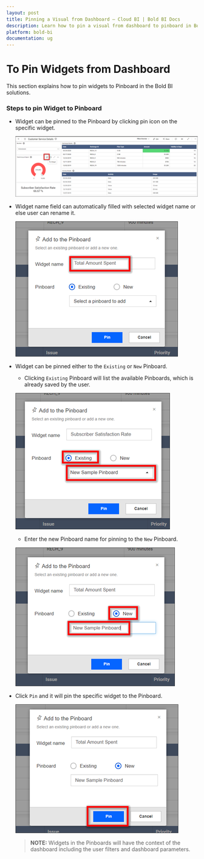 ```yaml
---
layout: post
title: Pinning a Visual from Dashboard – Cloud BI | Bold BI Docs
description: Learn how to pin a visual from dashboard to pinboard in Bold BI Cloud. Pinboard is a collection of widgets from various dashboards pinned to it.
platform: bold-bi
documentation: ug
---
```


# To Pin Widgets from Dashboard

This section explains how to pin widgets to Pinboard in the Bold BI solutions.

### Steps to pin Widget to Pinboard

* Widget can be pinned to the Pinboard by clicking pin icon on the specific widget.

    ![Pin Icon Widget](/static/assets/cloud/managing-resources/manage-pinboards/images/pin-icon-widget.png)
    
* Widget name field can automatically filled with selected widget name or else user can rename it.

    ![Pin Widget Name](/static/assets/cloud/managing-resources/manage-pinboards/images/pin-widget-name.png)

* Widget can be pinned either to the `Existing` or `New` Pinboard.

    * Clicking `Existing` Pinboard will list the available Pinboards, which is already saved by the user.  
    
    ![Pin Widget Existing](/static/assets/cloud/managing-resources/manage-pinboards/images/pin-widget-existing.png)

    * Enter the new Pinboard name for pinning to the `New` Pinboard.
    
    ![Pin Widget New](/static/assets/cloud/managing-resources/manage-pinboards/images/pin-widget-new.png)

* Click `Pin` and it will pin the specific widget to the Pinboard.

    ![Pin Widget Save](/static/assets/cloud/managing-resources/manage-pinboards/images/pin-widget-save.png)

    > **NOTE:** Widgets in the Pinboards will have the context of the dashboard including the user filters and dashboard parameters.